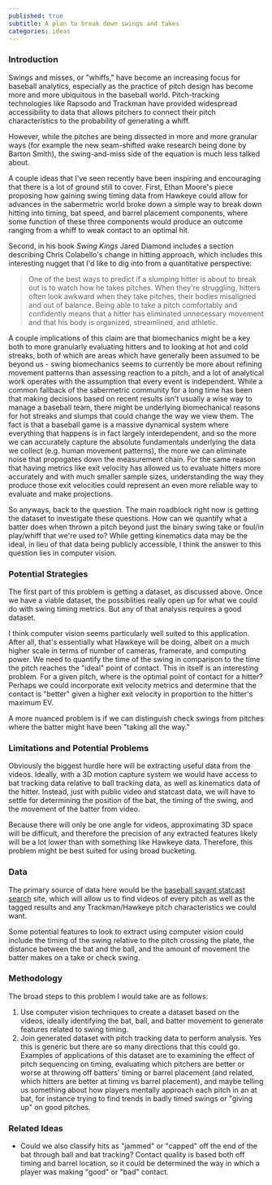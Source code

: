 ```yaml
---
published: true
subtitle: A plan to break down swings and takes
categories: ideas
---
```

### Introduction
Swings and misses, or "whiffs," have become an increasing focus for baseball analytics, especially as the practice of pitch design has become more and more ubiquitous in the baseball world. Pitch-tracking technologies like Rapsodo and Trackman have provided widespread accessibility to data that allows pitchers to connect their pitch characteristics to the probability of generating a whiff.

However, while the pitches are being dissected in more and more granular ways (for example the new seam-shifted wake research being done by Barton Smith), the swing-and-miss side of the equation is much less talked about.

A couple ideas that I've seen recently have been inspiring and encouraging that there is a lot of ground still to cover. First, Ethan Moore's piece proposing how gaining swing timing data from Hawkeye could allow for advances in the sabermetric world broke down a simple way to break down hitting into timing, bat speed, and barrel placement components, where some function of these three components would produce an outcome ranging from a whiff to weak contact to an optimal hit.

Second, in his book _Swing Kings_ Jared Diamond includes a section describing Chris Colabello's change in hitting approach, which includes this interesting nugget that I'd like to dig into from a quantitative perspective:  

> One of the best ways to predict if a slumping hitter is about to break out is to watch how he takes pitches. When they're struggling, hitters often look awkward when they take pitches, their bodies misaligned and out of balance. Being able to take a pitch comfortably and confidently means that a hitter has eliminated unnecessary movement and that his body is organized, streamlined, and athletic.  

A couple implications of this claim are that biomechanics might be a key both to more granularly evaluating hitters and to looking at hot and cold streaks, both of which are areas which have generally been assumed to be beyond us - swing biomechanics seems to currently be more about refining movement patterns than assessing reaction to a pitch, and a lot of analytical work operates with the assumption that every event is independent. While a common fallback of the sabermetric community for a long time has been that making decisions based on recent results isn't usually a wise way to manage a baseball team, there might be underlying biomechanical reasons for hot streaks and slumps that could change the way we view them. The fact is that a baseball game is a massive dynamical system where everything that happens is in fact largely interdependent, and so the more we can accurately capture the absolute fundamentals underlying the data we collect (e.g. human movement patterns), the more we can eliminate noise that propogates down the measurement chain. For the same reason that having metrics like exit velocity has allowed us to evaluate hitters more accurately and with much smaller sample sizes, understanding the way they produce those exit velocities could represent an even more reliable way to evaluate and make projections.

So anyways, back to the question. The main roadblock right now is getting the dataset to investigate these questions. How can we quantify what a batter does when thrown a pitch beyond just the binary swing take or foul/in play/whiff that we're used to? While getting kinematics data may be the ideal, in lieu of that data being publicly accessible, I think the answer to this question lies in computer vision.

### Potential Strategies
The first part of this problem is getting a dataset, as discussed above. Once we have a viable dataset, the possiblities really open up for what we could do with swing timing metrics. But any of that analysis requires a good dataset.

I think computer vision seems particularly well suited to this application. After all, that's essentially what Hawkeye will be doing, albeit on a much higher scale in terms of number of cameras, framerate, and computing power. We need to quantify the time of the swing in comparison to the time the pitch reaches the "ideal" point of contact. This in itself is an interesting problem. For a given pitch, where is the optimal point of contact for a hitter? Perhaps we could incorporate exit velocity metrics and determine that the contact is "better" given a higher exit velocity in proportion to the hitter's maximum EV.

A more nuanced problem is if we can distinguish check swings from pitches where the batter might have been "taking all the way." 

### Limitations and Potential Problems
Obviously the biggest hurdle here will be extracting useful data from the videos. Ideally, with a 3D motion capture system we would have access to bat tracking data relative to ball tracking data, as well as kinematics data of the hitter. Instead, just with public video and statcast data, we will have to settle for determining the position of the bat, the timing of the swing, and the movement of the batter from video.

Because there will only be one angle for videos, approximating 3D space will be difficult, and therefore the precision of any extracted features likely will be a lot lower than with something like Hawkeye data. Therefore, this problem might be best suited for using broad bucketing.

### Data
The primary source of data here would be the [baseball savant statcast search](https://baseballsavant.mlb.com/statcast_search) site, which will allow us to find videos of every pitch as well as the tagged results and any Trackman/Hawkeye pitch characteristics we could want.

Some potential features to look to extract using computer vision could include the timing of the swing relative to the pitch crossing the plate, the distance between the bat and the ball, and the amount of movement the batter makes on a take or check swing.


### Methodology
The broad steps to this problem I would take are as follows:
1. Use computer vision techniques to create a dataset based on the videos, ideally identifying the bat, ball, and batter movement to generate features related to swing timing.
2. Join generated dataset with pitch tracking data to perform analysis. Yes this is generic but there are so many directions that this could go. Examples of applications of this dataset are to examining the effect of pitch sequencing on timing, evaluating which pitchers are better or worse at throwing off batters' timing or barrel placement (and related, which hitters are better at timing vs barrel placement), and maybe telling us something about how players mentally approach each pitch in an at bat, for instance trying to find trends in badly timed swings or "giving up" on good pitches.


### Related Ideas
* Could we also classify hits as "jammed" or "capped" off the end of the bat through ball and bat tracking? Contact quality is based both off timing and barrel location, so it could be determined the way in which a player was making "good" or "bad" contact.

